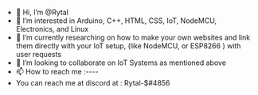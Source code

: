 - 👋 Hi, I’m @Rytal
- 👀 I’m interested in Arduino, C++, HTML, CSS, IoT, NodeMCU, Electronics, and Linux
- 🌱 I’m currently researching on how to make your own websites and link them directly with your IoT setup, (like NodeMCU, or ESP8266 ) with user requests
- 💞️ I’m looking to collaborate on IoT Systems as mentioned above
- 📫 How to reach me :----
- You can reach me at discord at   :             Rytal-$#4856

<!---
ritwik6/ritwik6 is a ✨ special ✨ repository because its `README.md` (this file) appears on your GitHub profile.
You can click the Preview link to take a look at your changes.
--->

